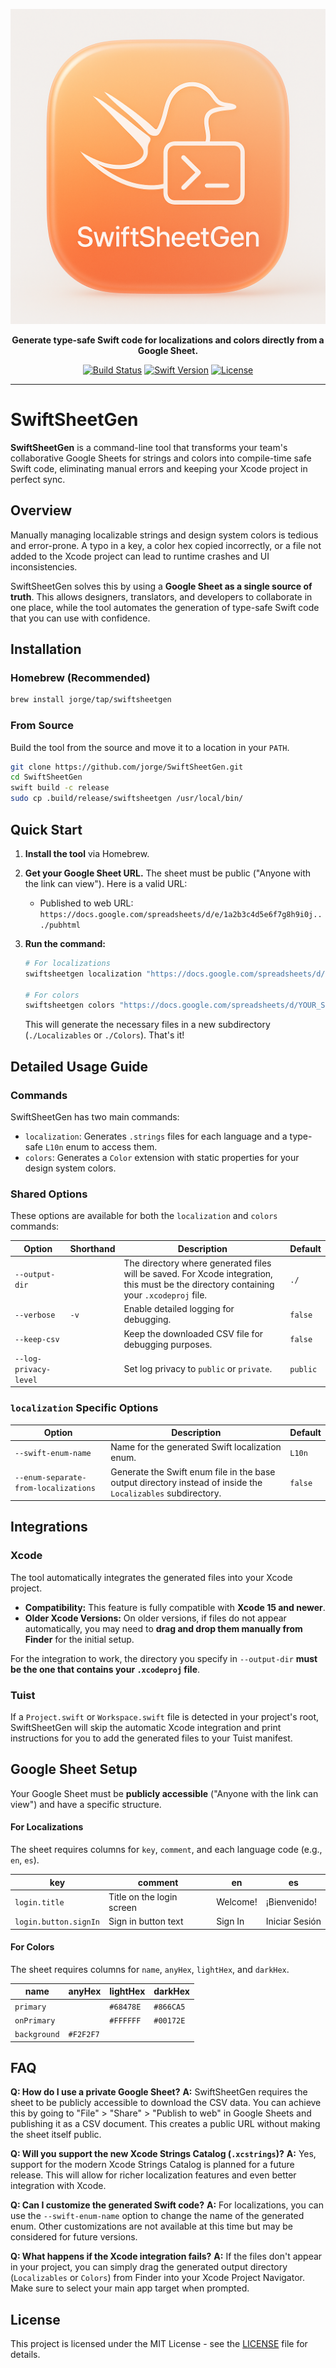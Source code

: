 <p align="center">
  <img src="icon.png" alt="SwiftSheetGen Logo"/>
</p>

<p align="center">
  <strong>Generate type-safe Swift code for localizations and colors directly from a Google Sheet.</strong>
</p>

<p align="center">
  <a href="https://github.com/jorge/SwiftSheetGen/actions"><img src="https://img.shields.io/github/actions/workflow/status/jorge/SwiftSheetGen/swift.yml?branch=main&style=for-the-badge" alt="Build Status"></a>
  <a href="https://swift.org"><img src="https://img.shields.io/badge/Swift-6.0+-orange?style=for-the-badge" alt="Swift Version"></a>
  <a href="/LICENSE"><img src="https://img.shields.io/github/license/jorge/SwiftSheetGen?style=for-the-badge" alt="License"></a>
</p>

---

# SwiftSheetGen

**SwiftSheetGen** is a command-line tool that transforms your team's collaborative Google Sheets for strings and colors into compile-time safe Swift code, eliminating manual errors and keeping your Xcode project in perfect sync.

## Overview

Manually managing localizable strings and design system colors is tedious and error-prone. A typo in a key, a color hex copied incorrectly, or a file not added to the Xcode project can lead to runtime crashes and UI inconsistencies.

SwiftSheetGen solves this by using a **Google Sheet as a single source of truth**. This allows designers, translators, and developers to collaborate in one place, while the tool automates the generation of type-safe Swift code that you can use with confidence.

## Installation

### Homebrew (Recommended)
```bash
brew install jorge/tap/swiftsheetgen
```

### From Source
Build the tool from the source and move it to a location in your `PATH`.
```bash
git clone https://github.com/jorge/SwiftSheetGen.git
cd SwiftSheetGen
swift build -c release
sudo cp .build/release/swiftsheetgen /usr/local/bin/
```

## Quick Start

1.  **Install the tool** via Homebrew.

2.  **Get your Google Sheet URL.** The sheet must be public ("Anyone with the link can view"). Here is a valid URL:
    -   Published to web URL: `https://docs.google.com/spreadsheets/d/e/1a2b3c4d5e6f7g8h9i0j.../pubhtml`

3.  **Run the command:**
    ```bash
    # For localizations
    swiftsheetgen localization "https://docs.google.com/spreadsheets/d/YOUR_SHEET_ID/export?format=csv"

    # For colors
    swiftsheetgen colors "https://docs.google.com/spreadsheets/d/YOUR_SHEET_ID/export?format=csv&gid=YOUR_GID"
    ```
    This will generate the necessary files in a new subdirectory (`./Localizables` or `./Colors`). That's it!


## Detailed Usage Guide

### Commands

SwiftSheetGen has two main commands:

-   `localization`: Generates `.strings` files for each language and a type-safe `L10n` enum to access them.
-   `colors`: Generates a `Color` extension with static properties for your design system colors.

### Shared Options

These options are available for both the `localization` and `colors` commands:

| Option | Shorthand | Description | Default |
|---|---|---|---|
| `--output-dir` | | The directory where generated files will be saved. For Xcode integration, this must be the directory containing your `.xcodeproj` file. | `./` |
| `--verbose` | `-v` | Enable detailed logging for debugging. | `false` |
| `--keep-csv` | | Keep the downloaded CSV file for debugging purposes. | `false` |
| `--log-privacy-level` | | Set log privacy to `public` or `private`. | `public` |

### `localization` Specific Options

| Option | Description | Default |
|---|---|---|
| `--swift-enum-name` | Name for the generated Swift localization enum. | `L10n` |
| `--enum-separate-from-localizations` | Generate the Swift enum file in the base output directory instead of inside the `Localizables` subdirectory. | `false` |

## Integrations

### Xcode
The tool automatically integrates the generated files into your Xcode project.

- **Compatibility:** This feature is fully compatible with **Xcode 15 and newer**.
- **Older Xcode Versions:** On older versions, if files do not appear automatically, you may need to **drag and drop them manually from Finder** for the initial setup.

For the integration to work, the directory you specify in `--output-dir` **must be the one that contains your `.xcodeproj` file**.

### Tuist
If a `Project.swift` or `Workspace.swift` file is detected in your project's root, SwiftSheetGen will skip the automatic Xcode integration and print instructions for you to add the generated files to your Tuist manifest.

## Google Sheet Setup

Your Google Sheet must be **publicly accessible** ("Anyone with the link can view") and have a specific structure.

#### For Localizations
The sheet requires columns for `key`, `comment`, and each language code (e.g., `en`, `es`).

| key | comment | en | es |
|---|---|---|---|
| `login.title` | Title on the login screen | Welcome! | ¡Bienvenido! |
| `login.button.signIn` | Sign in button text | Sign In | Iniciar Sesión |

#### For Colors
The sheet requires columns for `name`, `anyHex`, `lightHex`, and `darkHex`.

| name | anyHex | lightHex | darkHex |
|---|---|---|---|
| `primary` | | `#68478E` | `#866CA5` |
| `onPrimary` | | `#FFFFFF` | `#00172E` |
| `background` | `#F2F2F7` | | |

## FAQ

**Q: How do I use a private Google Sheet?**
**A:** SwiftSheetGen requires the sheet to be publicly accessible to download the CSV data. You can achieve this by going to "File" > "Share" > "Publish to web" in Google Sheets and publishing it as a CSV document. This creates a public URL without making the sheet itself public.

**Q: Will you support the new Xcode Strings Catalog (`.xcstrings`)?**
**A:** Yes, support for the modern Xcode Strings Catalog is planned for a future release. This will allow for richer localization features and even better integration with Xcode.

**Q: Can I customize the generated Swift code?**
**A:** For localizations, you can use the `--swift-enum-name` option to change the name of the generated enum. Other customizations are not available at this time but may be considered for future versions.

**Q: What happens if the Xcode integration fails?**
**A:** If the files don't appear in your project, you can simply drag the generated output directory (`Localizables` or `Colors`) from Finder into your Xcode Project Navigator. Make sure to select your main app target when prompted.

## License

This project is licensed under the MIT License - see the [LICENSE](LICENSE) file for details.

